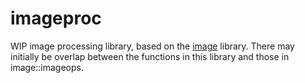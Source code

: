 # imageproc

WIP image processing library, based on the [image](https://github.com/PistonDevelopers/image) library. There may initially
be overlap between the functions in this library and those in image::imageops.
